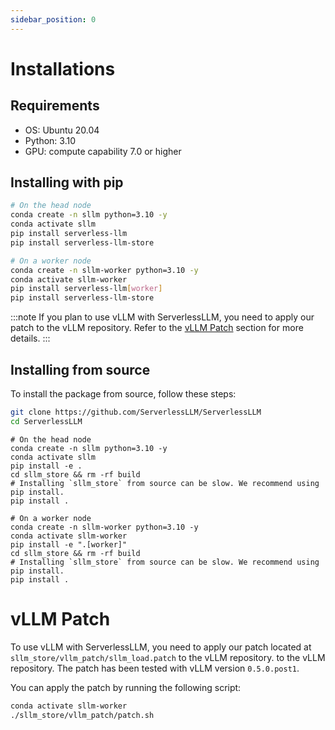 ```yaml
---
sidebar_position: 0
---
```


# Installations

## Requirements
- OS: Ubuntu 20.04
- Python: 3.10
- GPU: compute capability 7.0 or higher

## Installing with pip
```bash
# On the head node
conda create -n sllm python=3.10 -y
conda activate sllm
pip install serverless-llm
pip install serverless-llm-store

# On a worker node
conda create -n sllm-worker python=3.10 -y
conda activate sllm-worker
pip install serverless-llm[worker]
pip install serverless-llm-store
```

:::note
If you plan to use vLLM with ServerlessLLM, you need to apply our patch to the vLLM repository. Refer to the [vLLM Patch](#vllm-patch) section for more details.
:::


## Installing from source
To install the package from source, follow these steps:
```bash
git clone https://github.com/ServerlessLLM/ServerlessLLM
cd ServerlessLLM
```

```
# On the head node
conda create -n sllm python=3.10 -y
conda activate sllm
pip install -e .
cd sllm_store && rm -rf build
# Installing `sllm_store` from source can be slow. We recommend using pip install.
pip install .

# On a worker node
conda create -n sllm-worker python=3.10 -y
conda activate sllm-worker
pip install -e ".[worker]"
cd sllm_store && rm -rf build
# Installing `sllm_store` from source can be slow. We recommend using pip install.
pip install .
```

# vLLM Patch
To use vLLM with ServerlessLLM, you need to apply our patch located at `sllm_store/vllm_patch/sllm_load.patch` to the vLLM repository. to the vLLM repository.
The patch has been tested with vLLM version `0.5.0.post1`.

You can apply the patch by running the following script:
```bash
conda activate sllm-worker
./sllm_store/vllm_patch/patch.sh
```